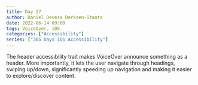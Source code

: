 ```yaml
---
title: Day 27
author: Daniel Devesa Derksen-Staats
date: 2022-06-14 09:00
tags: VoiceOver, iOS
categories: ["Accessibility"]
series: ["365 Days iOS Accessibility"]
---
```


The header accessibility trait makes VoiceOver announce something as a header. More importantly, it lets the user navigate through headings, swiping up/down, significantly speeding up navigation and making it easier to explore/discover content.

